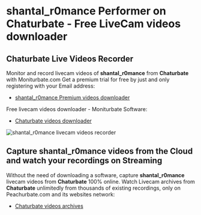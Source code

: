 # shantal_r0mance Performer on Chaturbate - Free LiveCam videos downloader

## Chaturbate Live Videos Recorder

Monitor and record livecam videos of **shantal_r0mance** from **Chaturbate** with Moniturbate.com
Get a premium trial for free by just and only registering with your Email address:
* [shantal_r0mance Premium videos downloader](https://moniturbate.com/request-demo-licence-key.html)

Free livecam videos downloader - Moniturbate Software:
* [Chaturbate videos downloader](https://moniturbate.com/moniturbate-download-software.html)

![shantal_r0mance livecam videos recorder](https://peachurnet.com/templates/moniturbate-software.png)


## Capture shantal_r0mance videos from the Cloud and watch your recordings on Streaming

Without the need of downloading a software, capture **shantal_r0mance** livecam videos from **Chaturbate** 100% online.
Watch Livecam archives from **Chaturbate** unlimitedly from thousands of existing recordings, only on Peachurbate.com and its websites network:
* [Chaturbate videos archives](https://peachurnet.com/)